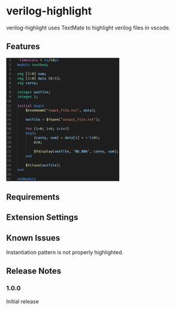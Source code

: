 # verilog-highlight

verilog-highlight uses TextMate to highlight verilog files in vscode.

## Features

<img src="docs/images/showcase.png" alt="showcase" style="display: block; margni: 0 auto; width: 60%;">

## Requirements

## Extension Settings

## Known Issues

Instantiation pattern is not properly highlighted.

## Release Notes
### 1.0.0

Initial release
